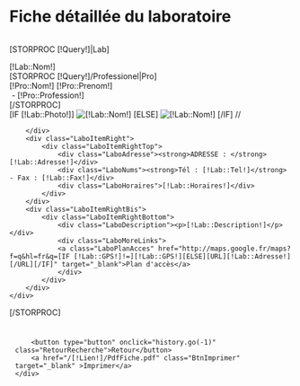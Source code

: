 <div class="UnibioLesLabo">
	<div class="TitreLabo" style="overflow:hidden;">
		<h1>Fiche détaillée du laboratoire</h1>
	</div>
</div>


[STORPROC [!Query!]|Lab]
	<div class="LaboItem">
		<div class="LaboItemLeft">
			<div class="LaboNom">
				[!Lab::Nom!]
			</div>
			<div class="LaboPersonnes">
				[STORPROC [!Query!]/Professionel|Pro]
					<div class="LaboPers"><div class="LaboPersCivilite">[!Pro::Nom!] [!Pro::Prenom!] </div> <div class="LaboPersProfession">&nbsp;- [!Pro::Profession!]</div></div>
				[/STORPROC]
			</div>
			<div class="LaboPhoto" style="position:relative">
				[IF [!Lab::Photo!]]
					<img src="/[!Lab::Photo!].mini.180x161.jpg" alt="[!Lab::Nom!]" />
				[ELSE]
					<img src="/Skins/[!Systeme::Skin!]/Img/labo-defaut_03.jpg" alt="[!Lab::Nom!]" />
				[/IF]
				//<div class="LaboPhotoFiligrane"></div>
			</div>

		</div>
		<div class="LaboItemRight">
			<div class="LaboItemRightTop">
				<div class="LaboAdresse"><strong>ADRESSE : </strong>[!Lab::Adresse!]</div>
				<div class="LaboNums"><strong>Tél : [!Lab::Tel!]</strong> - Fax : [!Lab::Fax!]</div>
				<div class="LaboHoraires">[!Lab::Horaires!]</div>
			</div>
		</div>
		<div class="LaboItemRightBis">
			<div class="LaboItemRightBottom">
				<div class="LaboDescription"><p>[!Lab::Description!]</p></div>
				<div class="LaboMoreLinks">
				<a class="LaboPlanAcces" href="http://maps.google.fr/maps?f=q&hl=fr&q=[IF [!Lab::GPS!]!=][!Lab::GPS!][ELSE][URL][!Lab::Adresse!][/URL][/IF]" target="_blank">Plan d'accès</a>
 				</div> 
			</div>
		</div>
	</div>
[/STORPROC]

<div class="ButtonsLabo">
	<div class="LigneForm" style="padding:10px;">
		
		<button type="button" onclick="history.go(-1)" class="RetourRecherche">Retour</button>
		<a href="/[!Lien!]/PdfFiche.pdf" class="BtnImprimer" target="_blank" >Imprimer</a>
	</div>

</div>